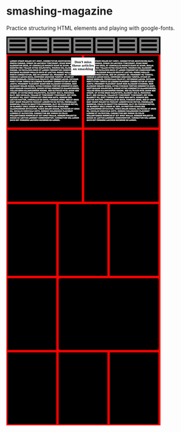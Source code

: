# smashing-magazine

Practice structuring HTML elements and playing with google-fonts. 

![Image Hover Text](/ss.png)